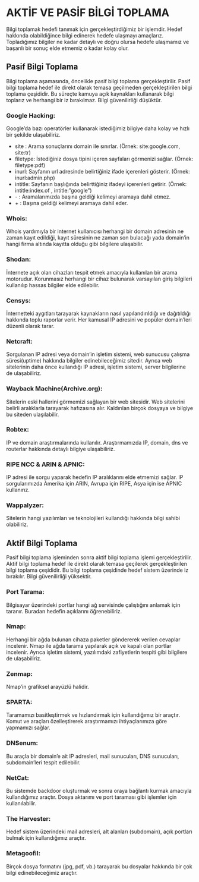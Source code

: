 # **AKTİF VE PASİF BİLGİ TOPLAMA**
Bilgi toplamak hedefi tanımak için gerçekleştirdiğimiz bir işlemdir. Hedef hakkında olabildiğince bilgi edinerek hedefe ulaşmayı amaçlarız. Topladığımız bilgiler ne kadar detaylı ve doğru olursa hedefe ulaşmamız ve başarılı bir sonuç elde etmemiz o kadar kolay olur.
## **Pasif Bilgi Toplama**
Bilgi toplama aşamasında, öncelikle pasif bilgi toplama gerçekleştirilir. Pasif bilgi toplama hedef ile direkt olarak temasa geçilmeden gerçekleştirilen bilgi toplama çeşididir. Bu süreçte kamuya açık kaynakları kullanarak bilgi toplarız ve herhangi bir iz bırakılmaz. Bilgi güvenilirliği düşüktür.
### **Google Hacking:**
Google’da bazı operatörler kullanarak istediğimiz bilgiye daha kolay ve hızlı bir şekilde ulaşabiliriz.  
*  site : Arama sonuçlarını domain ile sınırlar. (Örnek: site:google.com, site:tr)  
*  filetype: İstediğiniz dosya tipini içeren sayfaları görmenizi sağlar. (Örnek: filetype:pdf)  
*  inurl: Sayfanın url adresinde belirtiğiniz ifade içerenleri gösterir. (Örnek: inurl:admin.php)  
*  intitle: Sayfanın başlığında belirttiğiniz ifadeyi içerenleri getirir. (Örnek: intitle:index.of , intitle:”google”)  
* \- : Aramalarımızda başına geldiği kelimeyi aramaya dahil etmez.  
* \+ : Başına geldiği kelimeyi aramaya dahil eder.
### **Whois:**
Whois yardımıyla bir internet kullanıcısı herhangi bir domain adresinin  ne zaman kayıt edildiği, kayıt süresinin ne zaman son bulacağı yada domain’in hangi firma altında kayıtta olduğu gibi bilgilere ulaşabilir. 
### **Shodan:**
İnternete açık olan cihazları tespit etmek amacıyla kullanılan bir arama motorudur. Korunmasız herhangi bir cihaz bulunarak varsayılan giriş bilgileri kullanılıp hassas bilgiler elde edilebilir.
### **Censys:**
İnternetteki aygıtları tarayarak kaynakların nasıl yapılandırıldığı ve dağıtıldığı hakkında toplu raporlar verir. Her kamusal IP adresini ve popüler domain’leri düzenli olarak tarar.
### **Netcraft:** 
Sorgulanan IP adresi veya domain’in işletim sistemi, web sunucusu çalışma süresi(uptime) hakkında bilgiler edinebileceğimiz sitedir. Ayrıca web sitelerinin daha önce kullandığı IP adresi, işletim sistemi, server bilgilerine de ulaşabiliriz.
### **Wayback Machine(Archive.org):**
Sitelerin eski hallerini görmemizi sağlayan bir web sitesidir. Web sitelerini belirli aralıklarla tarayarak hafızasına alır. Kaldırılan birçok dosyaya ve bilgiye bu siteden ulaşılabilir.
### **Robtex:**
IP ve domain araştırmalarında kullanılır. Araştırmamızda IP, domain, dns ve routerlar  hakkında detaylı bilgiye ulaşabiliriz.
### **RIPE NCC  & ARIN & APNIC:**
IP adresi ile sorgu yaparak hedefin IP aralıklarını elde etmemizi sağlar. IP sorgularımızda Amerika için ARIN, Avrupa için RIPE, Asya için ise APNIC kullanırız.
### **Wappalyzer:**
Sitelerin hangi yazılımları ve teknolojileri kullandığı hakkında bilgi sahibi olabiliriz.

## **Aktif Bilgi Toplama**
Pasif bilgi toplama işleminden sonra aktif bilgi toplama işlemi gerçekleştirilir. Aktif bilgi toplama hedef ile direkt olarak temasa geçilerek gerçekleştirilen bilgi toplama çeşididir. Bu bilgi toplama çeşidinde hedef sistem üzerinde iz bırakılır. Bilgi güvenilirliği yüksektir.
### **Port Tarama:**
Bilgisayar üzerindeki portlar hangi ağ servisinde çalıştığını anlamak için taranır. Buradan hedefin açıklarını öğrenebiliriz.
### **Nmap:**
Herhangi bir ağda bulunan cihaza paketler göndererek verilen cevaplar incelenir. Nmap ile ağda tarama yapılarak açık ve kapalı olan portlar incelenir. Ayrıca işletim sistemi, yazılımdaki zafiyetlerin tespiti gibi bilgilere de ulaşabiliriz. 
### **Zenmap:**
Nmap’in grafiksel arayüzlü halidir.
### **SPARTA:**
Taramamızı basitleştirmek ve hızlandırmak için kullandığımız bir araçtır. Komut ve araçları özelleştirerek araştırmamızı ihtiyaçlarımıza göre yapmamızı sağlar.
### **DNSenum:**
Bu araçla bir domain’e ait IP adresleri, mail sunucuları, DNS sunucuları, subdomain’leri tespit edilebilir.
### **NetCat:**
Bu sistemde backdoor oluşturmak ve sonra oraya bağlantı kurmak amacıyla kullandığımız araçtır. Dosya aktarımı ve port taraması gibi işlemler için kullanılabilir.
### **The Harvester:**
Hedef sistem üzerindeki mail adresleri, alt alanları (subdomain), açık portları bulmak için kullandığımız araçtır.
### **Metagoofil:**
Birçok dosya formatını (jpg, pdf, vb.) tarayarak bu dosyalar hakkında bir çok bilgi edinebileceğimiz araçtır.

